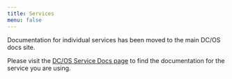 ```yaml
---
title: Services
menu: false
---
```


Documentation for individual services has been moved to the main DC/OS docs site.

Please visit the [DC/OS Service Docs page](https://docs.mesosphere.com/services/) to find the documentation for the service you are using.
